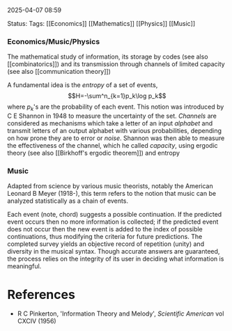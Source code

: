 2025-04-07 08:59

Status:
Tags: [[Economics]] [[Mathematics]] [[Physics]] [[Music]]

### Economics/Music/Physics
The mathematical study of information, its storage by codes (see also [[combinatorics]]) and its transmission through channels of limited capacity (see also [[communication theory]])

A fundamental idea is the *entropy* of a set of events, 
$$H=-\sum^n_{k=1}p_k\log p_k$$
where $p_k$'s are the probability of each event. This notion was introduced by C E Shannon in 1948 to measure the uncertainty of the set. *Channels* are considered as mechanisms which take a letter of an input *alphabet* and transmit letters of an output alphabet with various probabilities, depending on how prone they are to error or *noise*. Shannon was then able to measure the effectiveness of the channel, which he called *capacity*, using ergodic theory (see also [[Birkhoff's ergodic theorem]]) and entropy
### Music
Adapted from science by various music theorists, notably the American Leonard B Meyer (1918-), this term refers to the notion that music can be analyzed statistically as a chain of events.

Each event (note, chord) suggests a possible continuation. If the predicted event occurs then no more information is collected; if the predicted event does not occur then the new event is added to the index of possible continuations, thus modifying the criteria for future predictions. The completed survey yields an objective record of repetition (unity) and diversity in the musical syntax. Though accurate answers are guaranteed, the process relies on the integrity of its user in deciding what information is meaningful.
# References
- R C Pinkerton, 'Information Theory and Melody', *Scientific American* vol CXCIV (1956)